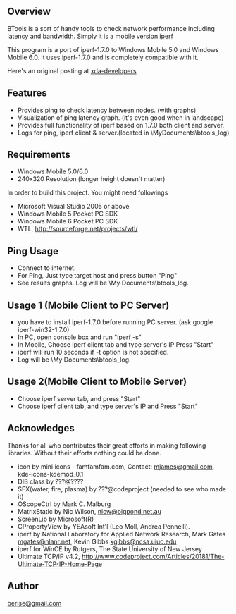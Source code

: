 Overview
--------
BTools is a sort of handy tools to check network performance including latency and bandwidth.
Simply it is a mobile version [iperf](https://iperf.fr)

This program is a port of iperf-1.7.0 to Windows Mobile 5.0 and Windows Mobile 6.0.
it uses iperf-1.7.0 and is completely compatible with it. 

Here's an original posting at [xda-developers](http://forum.xda-developers.com/showthread.php?t=499647)


Features
--------
 - Provides ping to check latency between nodes. (with graphs) 
 - Visualization of ping latency graph. (it's even good when in landscape)
 - Provides full functionality of iperf based on 1.7.0 both client and server.
 - Logs for ping, iperf client & server.(located in \MyDocuments\btools_log)


Requirements
------------
- Windows Mobile 5.0/6.0
- 240x320 Resolution (longer height doesn't matter)

In order to build this project. You might need followings
 - Microsoft Visual Studio 2005 or above
 - Windows Mobile 5 Pocket PC SDK
 - Windows Mobile 6 Pocket PC SDK
 - WTL, http://sourceforge.net/projects/wtl/


Ping Usage
----------
- Connect to internet.
- For Ping, Just type target host and press button "Ping"
- See results graphs. Log will be \My Documents\btools_log.


Usage 1 (Mobile Client to PC Server)
-----------------------------------------
- you have to install iperf-1.7.0 before running PC server. (ask google iperf-win32-1.7.0)
- In PC, open console box and run "iperf -s"
- In Mobile, Choose iperf client tab and type server's IP Press "Start"
- iperf will run 10 seconds if -t option is not specified.
- Log will be \My Documents\btools_log.

Usage 2(Mobile Client to Mobile Server)
---------------------------------------------
- Choose iperf server tab, and press "Start"
- Choose iperf client tab, and type server's IP and Press "Start"

Acknowledges
------------
Thanks for all who contributes their great efforts in making following libraries. 
Without their efforts nothing could be done.

 - icon by mini icons - famfamfam.com,  Contact: mjames@gmail.com, kde-icons-kdemod_0.1
 - DIB class by ???@????
 - SFX(water, fire, plasma) by ???@codeproject (needed to see who made it)
 - OScopeCtrl by Mark C. Malburg
 - MatrixStatic by Nic Wilson, nicw@bigpond.net.au
 - ScreenLib by Microsoft(R)
 - CPropertyView by YEAsoft Int'l (Leo Moll, Andrea Pennelli).
 - iperf by National Laboratory for Applied Network Research, 
          Mark Gates <mgates@nlanr.net>,  Kevin Gibbs <kgibbs@ncsa.uiuc.edu> 
 - iperf for WinCE by Rutgers, The State University of New Jersey
 - Ultimate TCP/IP v4.2, http://www.codeproject.com/Articles/20181/The-Ultimate-TCP-IP-Home-Page

Author
------
berise@gmail.com
